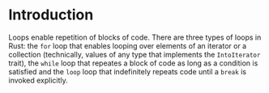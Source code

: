 # Introduction

Loops enable repetition of blocks of code. There are three types of loops in Rust: the `for` loop that enables looping over elements of an iterator or a collection (technically, values of any type that implements the `IntoIterator` trait), the `while` loop that repeates a block of code as long as a condition is satisfied and the `loop` loop that indefinitely repeats code until a `break` is invoked explicitly.
